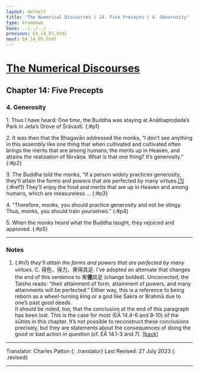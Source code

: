 ```yaml
---
layout: default
title: 'The Numerical Discourses | 14. Five Precepts | 4. Generosity'
type: kramdown
base: ../../../
previous: EA_14_03.html
next: EA_14_05.html
---
```


# [The Numerical Discourses](../index.html)
## Chapter 14: Five Precepts
### 4. Generosity

1\. Thus I have heard: One time, the Buddha was staying at Anāthapiṇḍada’s Park in Jeta’s Grove of Śrāvastī.
{:#p1}

2\. It was then that the Bhagavān addressed the monks, “I don’t see anything in this assembly like one thing that when cultivated and cultivated often brings the merits that are among humans, the merits up in Heaven, and attains the realization of Nirvāṇa. What is that one thing? It’s generosity.”
{:#p2}

3\. The Buddha told the monks, “If a person widely practices generosity, they’ll attain the forms and powers that are perfected by many virtues.[\[1\]](#n1){:#ref1} They’ll enjoy the food and merits that are up in Heaven and among humans, which are measureless …
{:#p3}

4\. “Therefore, monks, you should practice generosity and not be stingy. Thus, monks, you should train yourselves.”
{:#p4}

5\. When the monks heard what the Buddha taught, they rejoiced and approved.
{:#p5}

---

### Notes

1. {:#n1} <em>they’ll attain the forms and powers that are perfected by many virtues</em>. C. 得色，得力，衆得具足. I’ve adopted an alternate that changes the end of this sentence to 衆<strong>德</strong>具足 (change bolded). Uncorrected, the Taisho reads: “their attainment of form, attainment of powers, and many attainments will be perfected.” Either way, this is a reference to being reborn as a wheel-turning king or a god like Śakra or Brahmā due to one’s past good deeds.<br/>
It should be noted, too, that the conclusion at the end of this paragraph has been lost. This is the case for most (EĀ 14.4-6 and 8-10) of the <em>sūtra</em>s in this chapter. It’s not possible to reconstruct these conclusions precisely, but they are statements about the consequences of doing the good or bad action in question (cf. EĀ 14.1-3 and 7). [\[back\]](#ref1)

---

Translator: Charles Patton
{: .translator}
Last Revised: 27 July 2023
{: .revised}

---